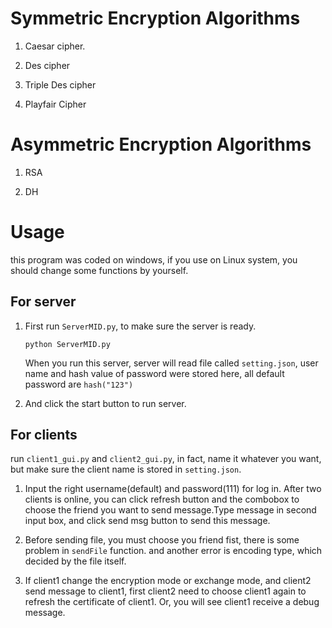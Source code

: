 # Symmetric Encryption Algorithms

1. Caesar cipher.

2. Des cipher

3. Triple Des cipher

4. Playfair Cipher

# Asymmetric Encryption Algorithms

1. RSA

2. DH

# Usage

this program was coded on windows, if you use on Linux system, you should change some functions by yourself.

## For server

1. First run `ServerMID.py`, to make sure the server is ready. 

   ```shell
   python ServerMID.py
   ```

   When you run this server, server will read file called `setting.json`, user name and hash value of password were stored here, all default password are `hash("123")`

2. And click the start button to run server.

## For clients

run `client1_gui.py` and `client2_gui.py`, in fact, name it whatever you want, but make sure the client name is stored in `setting.json`.

1. Input the right username(default) and password(111) for log in. After two clients is online, you can click refresh button and the combobox to choose the friend you want to send message.Type message in second input box, and click send msg button to send this message.

2. Before sending file, you must choose you friend fist, there is some problem in `sendFile` function. and another error is encoding type, which decided by the file itself.

3. If client1 change the encryption mode or exchange mode, and client2 send message to client1, first client2 need to choose client1 again to refresh the certificate of client1. Or, you will see client1 receive a debug message.







